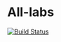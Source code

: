 # All-labs
[![Build Status](https://travis-ci.org/381706AnastasiaPoletueva/All-labs.svg?branch=master)](https://travis-ci.org/381706AnastasiaPoletueva/All-labs)